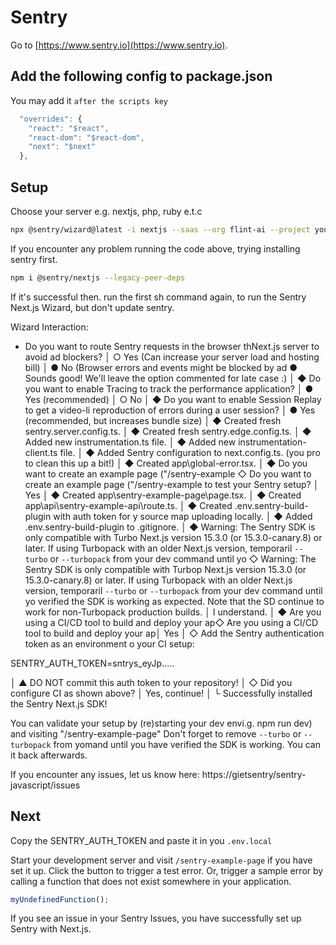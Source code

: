 # Sentry

Go to [https://www.sentry.io](https://www.sentry.io).

## Add the following config to package.json

You may add it `after the scripts key`

```js
  "overrides": {
    "react": "$react",
    "react-dom": "$react-dom",
    "next": "$next"
  },
```

## Setup

Choose your server e.g. nextjs, php, ruby e.t.c

```sh
npx @sentry/wizard@latest -i nextjs --saas --org flint-ai --project your-project-name
```

If you encounter any problem running the code above, trying installing sentry first.

```sh
npm i @sentry/nextjs --legacy-peer-deps
```

If it's successful then. run the first sh command again, to run the Sentry Next.js Wizard, but don't update sentry.

Wizard Interaction:

- Do you want to route Sentry requests in the browser thNext.js server to avoid ad blockers?
│  ○ Yes (Can increase your server load and hosting bill)
│  ● No (Browser errors and events might be blocked by ad
●  Sounds good! We'll leave the option commented for late case :)
│
◆  Do you want to enable Tracing to track the performance
application?
│  ● Yes (recommended)
│  ○ No
│
◆  Do you want to enable Session Replay to get a video-li reproduction of errors during a user session?
│  ● Yes (recommended, but increases bundle size)
│
◆  Created fresh sentry.server.config.ts.
│
◆  Created fresh sentry.edge.config.ts.
│
◆  Added new instrumentation.ts file.
│
◆  Added new instrumentation-client.ts file.
│
◆  Added Sentry configuration to next.config.ts. (you pro to clean this up a bit!)
│
◆  Created app\global-error.tsx.
│
◆  Do you want to create an example page ("/sentry-example
◇  Do you want to create an example page ("/sentry-example
to test your Sentry setup?
│  Yes
│
◆  Created app\sentry-example-page\page.tsx.
│
◆  Created app\api\sentry-example-api\route.ts.
│
◆  Created .env.sentry-build-plugin with auth token for y source map uploading locally.
│
◆  Added .env.sentry-build-plugin to .gitignore.
│
◆  Warning: The Sentry SDK is only compatible with Turbo
Next.js version 15.3.0 (or 15.3.0-canary.8) or later. If 
using Turbopack with an older Next.js version, temporaril
`--turbo` or `--turbopack` from your dev command until yo
◇  Warning: The Sentry SDK is only compatible with Turbop
Next.js version 15.3.0 (or 15.3.0-canary.8) or later. If 
using Turbopack with an older Next.js version, temporaril
`--turbo` or `--turbopack` from your dev command until yo
verified the SDK is working as expected. Note that the SD
continue to work for non-Turbopack production builds.
│  I understand.
│
◆  Are you using a CI/CD tool to build and deploy your ap◇  Are you using a CI/CD tool to build and deploy your ap│  Yes
│
◇  Add the Sentry authentication token as an environment o your CI setup:

SENTRY_AUTH_TOKEN=sntrys_eyJp.....

│
▲  DO NOT commit this auth token to your repository!
│
◇  Did you configure CI as shown above?
│  Yes, continue!
│
└
Successfully installed the Sentry Next.js SDK! 

You can validate your setup by (re)starting your dev envi.g. npm run dev) and visiting "/sentry-example-page"
Don't forget to remove `--turbo` or `--turbopack` from yomand until you have verified the SDK is working. You can  it back afterwards.

If you encounter any issues, let us know here: https://gietsentry/sentry-javascript/issues

## Next

Copy the SENTRY_AUTH_TOKEN and paste it in you `.env.local`

Start your development server and visit `/sentry-example-page` if you have set it up. Click the button to trigger a test error.
Or, trigger a sample error by calling a function that does not exist somewhere in your application.

```js
myUndefinedFunction();
```

If you see an issue in your Sentry Issues, you have successfully set up Sentry with Next.js.

